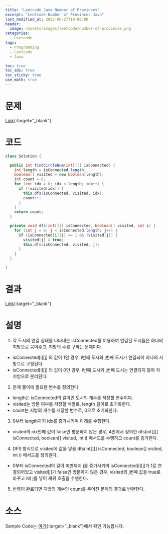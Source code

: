 ```yaml
---
title: "Leetcode Java Number of Provinces"
excerpt: "Leetcode Number of Provinces Java"
last_modified_at: 2022-06-27T19:00:00
header:
  image: /assets/images/leetcode/number-of-provinces.png
categories:
  - Leetcode
tags:
  - Programming
  - Leetcode
  - Java

toc: true
toc_ads: true
toc_sticky: true
use_math: true
---
```

# 문제
[Link](https://leetcode.com/problems/number-of-provinces/){:target="_blank"}

# 코드
```java
class Solution {

  public int findCircleNum(int[][] isConnected) {
    int length = isConnected.length;
    boolean[] visited = new boolean[length];
    int count = 0;
    for (int idx = 0; idx < length; idx++) {
      if (!visited[idx]) {
        this.dfs(isConnected, visited, idx);
        count++;
      }
    }
    return count;
  }

  private void dfs(int[][] isConnected, boolean[] visited, int i) {
    for (int j = 0; j < isConnected.length; j++) {
      if (isConnected[i][j] == 1 && !visited[j]) {
        visited[j] = true;
        this.dfs(isConnected, visited, j);
      }
    }
  }

}
```

# 결과
[Link](https://leetcode.com/submissions/detail/732470404/){:target="_blank"}

# 설명
1. 각 도시의 연결 상태를 나타내는 isConnected를 이용하여 연결된 도시들은 하나의 지방으로 묶어주고, 지방의 수를 구하는 문제이다.
- isConnected[i][j] 의 값이 1인 경우, i번째 도시와 j번째 도시가 연결되어 하나의 지방으로 구성된다.
- isConnected[i][j] 의 값이 0인 경우, i번째 도시와 j번째 도시는 연결되지 않아 각 지방으로 분리된다.

2. 문제 풀이에 필요한 변수를 정의한다.
- length는 isConnected의 길이인 도시의 개수를 저장할 변수이다.
- visited는 방문 여부를 저장할 배열로, length 길이로 초기화한다.
- count는 지방의 개수를 저장할 변수로, 0으로 초기화한다.

3. 0부터 length까지 idx를 증가시키며 아래를 수행한다.
- visited의 idx번째 값이 false인 방문하지 않은 경우, 4번에서 정의한 dfs(int[][] isConnected, boolean[] visited, int i) 메서드를 수행하고 count를 증가한다.

4. DFS 방식으로 visited에 값을 넣을 dfs(int[][] isConnected, boolean[] visited, int i) 메서드를 정의한다.
- 0부터 isConnected의 길이 미만까지 j를 증가시키며 isConnected[i][j]가 1로 연결되어있고 visited[j]가 false인 방문하지 않은 경우, visited의 j번째 값을 true로 바꾸고 i에 j를 넣어 재귀 호출을 수행한다.

5. 반복이 완료되면 지방의 개수인 count를 주어진 문제의 결과로 반환한다.

# 소스
Sample Code는 [여기](https://github.com/GracefulSoul/leetcode/blob/master/src/main/java/gracefulsoul/problems/NumberOfProvinces.java){:target="_blank"}에서 확인 가능합니다.